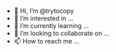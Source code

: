 - 👋 Hi, I’m @trytocopy
- 👀 I’m interested in ...
- 🌱 I’m currently learning ...
- 💞️ I’m looking to collaborate on ...
- 📫 How to reach me ...

<!---
trytocopy/trytocopy is a ✨ special ✨ repository because its `README.md` (this file) appears on your GitHub profile.
You can click the Preview link to take a look at your changes.
--->
